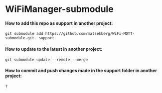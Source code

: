 # WiFiManager-submodule

#### How to add this repo as support in another project:

    git submodule add https://github.com/matsekberg/WiFi-MQTT-submodule.git  support
    
#### How to update to the latest in another project:

    git submodule update --remote --merge
    
    
#### How to commit and push changes made in the support folder in another project:

    ?
